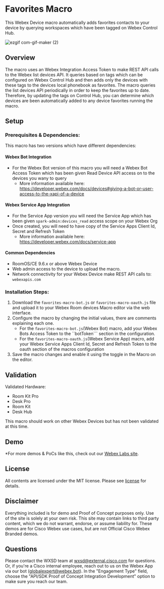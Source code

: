 # Favorites Macro

This Webex Device macro automatically adds favorites contacts to your device by querying workspaces which have been tagged on Webex Control Hub.

![ezgif com-gif-maker (2)](https://user-images.githubusercontent.com/21026209/205152597-9fe570ca-d0ec-4153-b20e-73bf62eb65bf.gif)

## Overview

The macro uses an Webex Integration Access Token to make REST API calls to the Webex list devices API. It queries based on tags which can be configured on Webex Control Hub and then adds only the devices with these tags to the devices local phonebook as favorites. The macro queries the list devices API periodically in order to keep the favorites up to date. Therefore, by updating the tags on Control Hub, you can determine which devices are been automatically added to any device favorites running the macro.

## Setup

### Prerequisites & Dependencies: 

This macro has two versions which have different dependencies:

#### Webex Bot Integration

- For the Webex Bot version of this macro you will need a Webex Bot Access Token which has been given Read Device API access on to the devices you wany to query
  - More information available here: https://developer.webex.com/docs/devices#giving-a-bot-or-user-access-to-the-xapi-of-a-device

#### Webex Service App Integration

- For the Service App version you will need the Service App which has been given ``spark-admin:devices_read`` access scope on your Webex Org
- Once created, you will need to have copy of the Service Apps Client Id, Secret and Refresh Token
  - More information available here: https://developer.webex.com/docs/service-app

#### Common Dependencies

- RoomOS/CE 9.6.x or above Webex Device
- Web admin access to the device to upload the macro.
- Network connectivity for your Webex Device make REST API calls to: ``webexapis.com``

### Installation Steps:

1. Download the ``favorites-macro-bot.js`` or ``favorites-macro-oauth.js`` file and upload it to your Webex Room devices Macro editor via the web interface.
2. Configure the macro by changing the initial values, there are comments explaining each one.
    - For the ``favorites-macro-bot.js``(Webex Bot) macro, add your Webex Bots Access Token to the ``botToken``` section in the configuration.
    - For the ``favorites-macro-oauth.js``(Webex Service App) macro, add your Webex Service Apps Client Id, Secret and Refresh Token to the oauth section of the macros configuration
3. Save the macro changes and enable it using the toggle in the Macro on the editor.


## Validation

Validated Hardware:

* Room Kit Pro
* Desk Pro
* Room Kit
* Desk Hub

This macro should work on other Webex Devices but has not been validated at this time.

## Demo

*For more demos & PoCs like this, check out our [Webex Labs site](https://collabtoolbox.cisco.com/webex-labs).

## License

All contents are licensed under the MIT license. Please see [license](LICENSE) for details.

## Disclaimer

Everything included is for demo and Proof of Concept purposes only. Use of the site is solely at your own risk. This site may contain links to third party content, which we do not warrant, endorse, or assume liability for. These demos are for Cisco Webex use cases, but are not Official Cisco Webex Branded demos.

## Questions

Please contact the WXSD team at [wxsd@external.cisco.com](mailto:wxsd@external.cisco.com?subject=favorites-macro) for questions. Or, if you're a Cisco internal employee, reach out to us on the Webex App via our bot (globalexpert@webex.bot). In the "Engagement Type" field, choose the "API/SDK Proof of Concept Integration Development" option to make sure you reach our team. 
